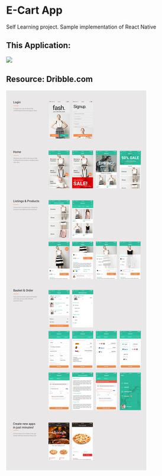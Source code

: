# E-Cart App
Self Learning project.
Sample implementation of React Native
## This Application:
![](screenshots/graphic.gif)
## Resource: Dribble.com
![](screenshots/cart_1.jpg)
